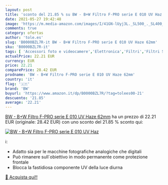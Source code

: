 ```yaml
---
layout: post
title: 'sconto del 21.85 % su BW - B+W Filtro F-PRO serie E 010 UV Haz  '
date: 2021-05-27 19:42:48
image: 'https://m.media-amazon.com/images/I/41GN-lUyj3L._SL500_._SL400_.jpg'
comments: true
category: ofertas
author: 'tole.es'
slug: 'B0000BZL7R-it BW - B+W Filtro F-PRO serie E 010 UV Haze 62mm'
sku: 'B0000BZL7R-it'
tags: [ 'Accessori foto e videocamere','Elettronica','Filtri','Filtri Skylight e ultravioletti','Foto e videocamere','bw', ]
actualPrice: 22.21 EUR
currency: EUR
price: 22.21
comparePrice: 28.42 EUR
prodname: 'BW - B+W Filtro F-PRO serie E 010 UV Haze 62mm'
country: 'it'
flag: '🇮🇹'
brand: 'BW'
buyurl: 'https://www.amazon.it/dp/B0000BZL7R/?tag=tolees00-21'
descuento: '21.85'
average: '22.21'
---
```


[BW - B+W Filtro F-PRO serie E 010 UV Haze 62mm](https://www.amazon.it/dp/B0000BZL7R/?tag=tolees00-21) ha un prezzo di 22.21 EUR (originale: 28.42 EUR) con uno sconto del 21.85 % sconto qui:

[![BW - B+W Filtro F-PRO serie E 010 UV Haz](https://m.media-amazon.com/images/I/41GN-lUyj3L._SL500_._SL400_.jpg)](https://www.amazon.it/dp/B0000BZL7R/?tag=tolees00-21)

ℹ️:

- Adatto sia per le macchine fotografiche analogiche che digitali
- Può rimanere sull`obiettivo in modo permanente come protezione frontale
- Blocca la fastidiosa componente UV della luce diurna

[🛒 Acquista qui!!](https://www.amazon.it/dp/B0000BZL7R/?tag=tolees00-21)
